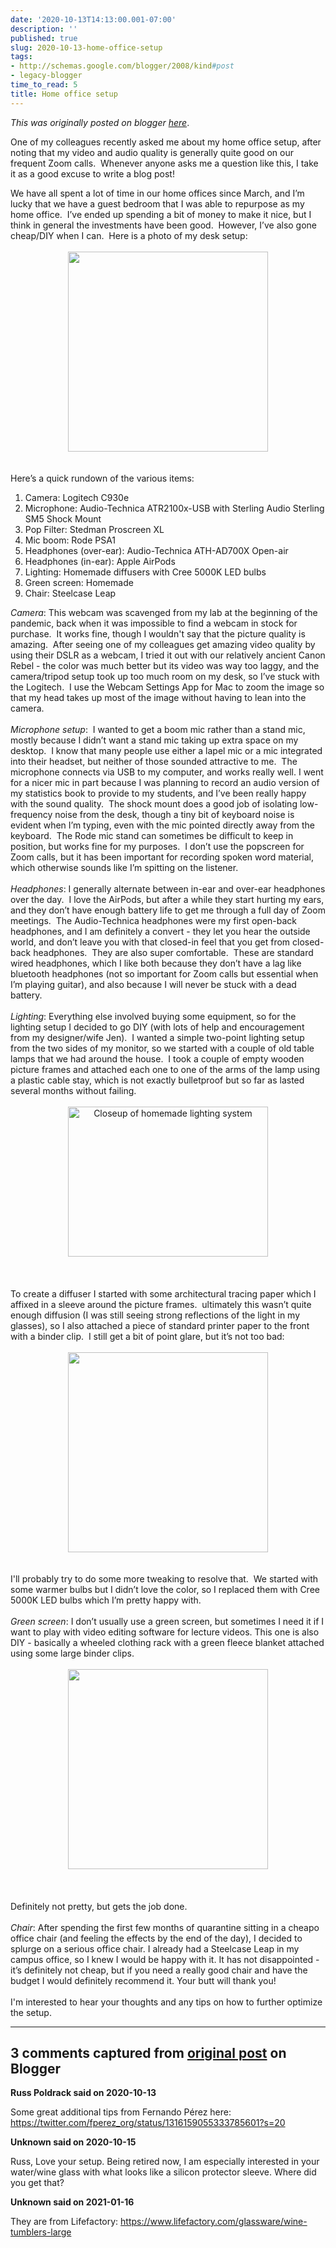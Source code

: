 ```yaml
---
date: '2020-10-13T14:13:00.001-07:00'
description: ''
published: true
slug: 2020-10-13-home-office-setup
tags:
- http://schemas.google.com/blogger/2008/kind#post
- legacy-blogger
time_to_read: 5
title: Home office setup
---
```


*This was originally posted on blogger [here](http://www.russpoldrack.org/2020/10/home-office-setup.html)*.

<p>One of my colleagues recently asked me about my home office setup, after noting that my video and audio quality is generally quite good on our frequent Zoom calls. &nbsp;Whenever anyone asks me a question like this, I take it as a good excuse to write a blog post!</p><!--?xml version="1.0" encoding="UTF-8"?--> <div>We have all spent a lot of time in our home offices since March, and I’m lucky that we have a guest bedroom that I was able to repurpose as my home office. &nbsp;I’ve ended up spending a bit of money to make it nice, but I think in general the investments have been good. &nbsp;However, I’ve also gone cheap/DIY when I can. &nbsp;Here is a photo of my desk setup:</div><div><br /></div><div class="separator" style="clear: both; text-align: center;"><a href="https://1.bp.blogspot.com/-Wo43hBT5-P4/X4YUZc8VIlI/AAAAAAAANYU/Gaxc02aJ3NY0EnmncRX4PpIrioSxiTmrQCLcBGAsYHQ/s2048/2020-10-13%2B11.27.23.jpg" style="margin-left: 1em; margin-right: 1em;"><img border="0" src="https://1.bp.blogspot.com/-Wo43hBT5-P4/X4YUZc8VIlI/AAAAAAAANYU/Gaxc02aJ3NY0EnmncRX4PpIrioSxiTmrQCLcBGAsYHQ/s320/2020-10-13%2B11.27.23.jpg" width="320" /></a></div><div><br /></div><div><br /></div><div>Here’s a quick rundown of the various items:</div><ol><li>Camera: Logitech C930e </li><li>Microphone:&nbsp;Audio-Technica ATR2100x-USB with&nbsp;Sterling Audio Sterling SM5 Shock Mount </li><li>Pop Filter: Stedman Proscreen XL </li><li>Mic boom:&nbsp;Rode PSA1 </li><li>Headphones (over-ear):&nbsp;Audio-Technica ATH-AD700X Open-air </li><li>Headphones (in-ear): Apple AirPods </li><li>Lighting: Homemade diffusers with Cree 5000K LED bulbs </li><li>Green screen: Homemade </li><li>Chair: Steelcase Leap</li></ol><div><i>Camera</i>: This webcam was scavenged from my lab at the beginning of the pandemic, back when it was impossible to find a webcam in stock for purchase. &nbsp;It works fine, though I wouldn't say that the picture quality is amazing. &nbsp;After seeing one of my colleagues get amazing video quality by using their DSLR as a webcam, I tried it out with our relatively ancient Canon Rebel - the color was much better but its video was way too laggy, and the camera/tripod setup took up too much room on my desk, so I’ve stuck with the Logitech. &nbsp;I use the Webcam Settings App for Mac to zoom the image so that my head takes up most of the image without having to lean into the camera. </div><div><br /></div><div><i>Microphone setup</i>: &nbsp;I wanted to get a boom mic rather than a stand mic, mostly because I didn’t want a stand mic taking up extra space on my desktop. &nbsp;I know that many people use either a lapel mic or a mic integrated into their headset, but neither of those sounded attractive to me. &nbsp;The microphone connects via USB to my computer, and works really well. I went for a nicer mic in part because I was planning to record an audio version of my statistics book to provide to my students, and I’ve been really happy with the sound quality. &nbsp;The shock mount does a good job of isolating low-frequency noise from the desk, though a tiny bit of keyboard noise is evident when I’m typing, even with the mic pointed directly away from the keyboard. &nbsp;The Rode mic stand can sometimes be difficult to keep in position, but works fine for my purposes. &nbsp;I don’t use the popscreen for Zoom calls, but it has been important for recording spoken word material, which otherwise sounds like I’m spitting on the listener. </div><div><br /></div><div><i>Headphones</i>: I generally alternate between in-ear and over-ear headphones over the day. &nbsp;I love the AirPods, but after a while they start hurting my ears, and they don’t have enough battery life to get me through a full day of Zoom meetings. &nbsp;The Audio-Technica headphones were my first open-back headphones, and I am definitely a convert - they let you hear the outside world, and don’t leave you with that closed-in feel that you get from closed-back headphones. &nbsp;They are also super comfortable. &nbsp;These are standard wired headphones, which I like both because they don’t have a lag like bluetooth headphones (not so important for Zoom calls but essential when I’m playing guitar), and also because I will never be stuck with a dead battery. </div><div><br /></div><div><i>Lighting</i>: Everything else involved buying some equipment, so for the lighting setup I decided to go DIY (with lots of help and encouragement from my designer/wife Jen). &nbsp;I wanted a simple two-point lighting setup from the two sides of my monitor, so we started with a couple of old table lamps that we had around the house. &nbsp;I took a couple of empty wooden picture frames and attached each one to one of the arms of the lamp using a plastic cable stay, which is not exactly bulletproof but so far as lasted several months without failing. &nbsp;</div><div><br /></div><div class="separator" style="clear: both; text-align: center;"><a href="https://1.bp.blogspot.com/-jvQ8Az3CPyE/X4YYOtlGZOI/AAAAAAAANYw/6mGFxSQWumY93aDCZ4FRfk35jC7vR28vwCLcBGAsYHQ/s2048/2020-10-13%2B12.49.52.jpg" style="margin-left: 1em; margin-right: 1em;"><img border="0" height="240" src="https://1.bp.blogspot.com/-jvQ8Az3CPyE/X4YYOtlGZOI/AAAAAAAANYw/6mGFxSQWumY93aDCZ4FRfk35jC7vR28vwCLcBGAsYHQ/w320-h240/2020-10-13%2B12.49.52.jpg" title="Closeup of homemade lighting system" width="320" /></a></div><br /><div><br /></div><div><br /></div><div>To create a diffuser I started with some architectural tracing paper which I affixed in a sleeve around the picture frames. &nbsp;ultimately this wasn’t quite enough diffusion (I was still seeing strong reflections of the light in my glasses), so I also attached a piece of standard printer paper to the front with a binder clip.&nbsp; I still get a bit of point glare, but it’s not too bad:</div><div><br /></div><div class="separator" style="clear: both; text-align: center;"><a href="https://1.bp.blogspot.com/-w8v9hxfxA2Y/X4YUnUQtfQI/AAAAAAAANYY/elpOOT0ZsJI0VjQHNdY4MCUCyu49mbdagCLcBGAsYHQ/s2048/zoom_shot.png" style="margin-left: 1em; margin-right: 1em;"><img border="0" src="https://1.bp.blogspot.com/-w8v9hxfxA2Y/X4YUnUQtfQI/AAAAAAAANYY/elpOOT0ZsJI0VjQHNdY4MCUCyu49mbdagCLcBGAsYHQ/s320/zoom_shot.png" width="320" /></a></div><br /><div><br /></div><div>I'll probably try to do some more tweaking to resolve that.&nbsp; We started with some warmer bulbs but I didn’t love the color, so I replaced them with Cree 5000K LED bulbs which I’m pretty happy with.</div><div><br /></div><div><i>Green screen</i>: I don’t usually use a green screen, but sometimes I need it if I want to play with video editing software for lecture videos. This one is also DIY - basically a wheeled clothing rack with a green fleece blanket attached using some large binder clips.&nbsp;</div><div><br /></div><div class="separator" style="clear: both; text-align: center;"><a href="https://1.bp.blogspot.com/-zgrgxouTdmo/X4YU0_v3OzI/AAAAAAAANYg/f-uo9l3v4QUVKY350StbrCV-YuQmztiuQCLcBGAsYHQ/s2048/2020-10-13%2B13.50.25.jpg" style="margin-left: 1em; margin-right: 1em;"><img border="0" height="320" src="https://1.bp.blogspot.com/-zgrgxouTdmo/X4YU0_v3OzI/AAAAAAAANYg/f-uo9l3v4QUVKY350StbrCV-YuQmztiuQCLcBGAsYHQ/s320/2020-10-13%2B13.50.25.jpg" /></a></div><br /><div><br /></div><div><br /></div><div>Definitely not pretty, but gets the job done. </div><div><br /></div><div><i>Chair</i>: After spending the first few months of quarantine sitting in a cheapo office chair (and feeling the effects by the end of the day), I decided to splurge on a serious office chair. I already had a Steelcase Leap in my campus office, so I knew I would be happy with it. It has not disappointed - it’s definitely not cheap, but if you need a really good chair and have the budget I would definitely recommend it. Your butt will thank you! </div><div><br /></div><div>I'm interested to hear your thoughts and any tips on how to further optimize the setup.</div>

---

## 3 comments captured from [original post](http://www.russpoldrack.org/2020/10/home-office-setup.html) on Blogger

**Russ Poldrack said on 2020-10-13**

Some great additional tips from Fernando Pérez here: https://twitter.com/fperez_org/status/1316159055333785601?s=20

**Unknown said on 2020-10-15**

Russ, Love your setup. Being retired now, I am especially interested in your water/wine glass with what looks like a silicon protector sleeve. Where did you get that?

**Unknown said on 2021-01-16**

They are from Lifefactory: https://www.lifefactory.com/glassware/wine-tumblers-large

